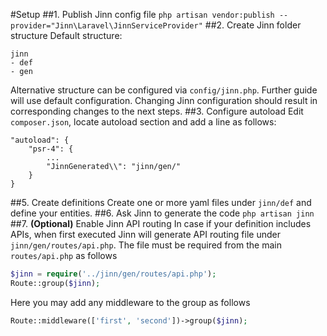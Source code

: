 #Setup
##1. Publish Jinn config file
`php artisan vendor:publish --provider="Jinn\Laravel\JinnServiceProvider"`
##2. Create Jinn folder structure
Default structure:  
```
jinn 
- def
- gen 
```
Alternative structure can be configured via `config/jinn.php`.
Further guide will use default configuration. Changing Jinn configuration 
should result in corresponding changes to the next steps.
##3. Configure autoload
Edit `composer.json`, locate autoload section and add a line as follows:
```
"autoload": {
    "psr-4": {
        ...
        "JinnGenerated\\": "jinn/gen/" 
    }
}
```
##5. Create definitions
Create one or more yaml files under `jinn/def` and define your entities.
##6. Ask Jinn to generate the code
`php artisan jinn`
##7. __(Optional)__ Enable Jinn API routing
In case if your definition includes APIs, when first executed 
Jinn will generate API routing file under `jinn/gen/routes/api.php`.
The file must be required from the main `routes/api.php` as follows
```php
$jinn = require('../jinn/gen/routes/api.php');
Route::group($jinn);
```
Here you may add any middleware to the group as follows
```php
Route::middleware(['first', 'second'])->group($jinn);
```
